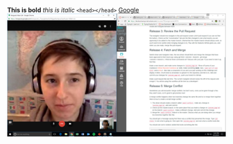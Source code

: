 **This is bold**
*this is italic*
`<head></head>`
[Google](https://www.google.com/)
![image of pair](ScreenshotGPS1.1.png)